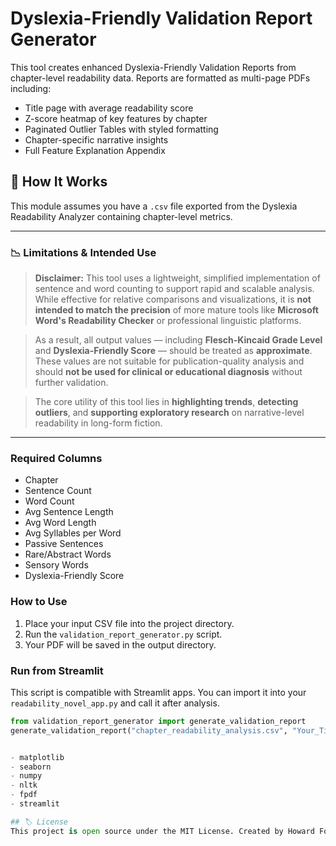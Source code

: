 # Dyslexia-Friendly Validation Report Generator

This tool creates enhanced Dyslexia-Friendly Validation Reports from chapter-level readability data. Reports are formatted as multi-page PDFs including:

- Title page with average readability score
- Z-score heatmap of key features by chapter
- Paginated Outlier Tables with styled formatting
- Chapter-specific narrative insights
- Full Feature Explanation Appendix

## 🔧 How It Works

This module assumes you have a `.csv` file exported from the Dyslexia Readability Analyzer containing chapter-level metrics.

---

### 📉 Limitations & Intended Use

> **Disclaimer:** This tool uses a lightweight, simplified implementation of sentence and word counting to support rapid and scalable analysis. While effective for relative comparisons and visualizations, it is **not intended to match the precision** of more mature tools like **Microsoft Word's Readability Checker** or professional linguistic platforms.

> As a result, all output values — including **Flesch-Kincaid Grade Level** and **Dyslexia-Friendly Score** — should be treated as **approximate**. These values are not suitable for publication-quality analysis and should **not be used for clinical or educational diagnosis** without further validation.

> The core utility of this tool lies in **highlighting trends**, **detecting outliers**, and **supporting exploratory research** on narrative-level readability in long-form fiction.

---

### Required Columns
- Chapter
- Sentence Count
- Word Count
- Avg Sentence Length
- Avg Word Length
- Avg Syllables per Word
- Passive Sentences
- Rare/Abstract Words
- Sensory Words
- Dyslexia-Friendly Score

### How to Use

1. Place your input CSV file into the project directory.
2. Run the `validation_report_generator.py` script.
3. Your PDF will be saved in the output directory.

### Run from Streamlit
This script is compatible with Streamlit apps. You can import it into your `readability_novel_app.py` and call it after analysis.

```python
from validation_report_generator import generate_validation_report
generate_validation_report("chapter_readability_analysis.csv", "Your_Title_Here")


- matplotlib
- seaborn
- numpy
- nltk
- fpdf
- streamlit

## 🏷️ License
This project is open source under the MIT License. Created by Howard Forge Press.
